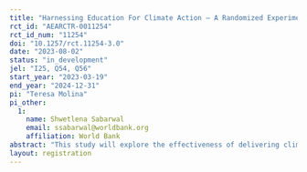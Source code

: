 ```yaml
---
title: "Harnessing Education For Climate Action – A Randomized Experiment in Bangladesh secondary schools"
rct_id: "AEARCTR-0011254"
rct_id_num: "11254"
doi: "10.1257/rct.11254-3.0"
date: "2023-08-02"
status: "in_development"
jel: "I25, Q54, Q56"
start_year: "2023-03-19"
end_year: "2024-12-31"
pi: "Teresa Molina"
pi_other:
  1:
    name: Shwetlena Sabarwal
    email: ssabarwal@worldbank.org
    affiliation: World Bank
abstract: "This study will explore the effectiveness of delivering climate change education in schools, using a randomized controlled trial (RCT) in Bangladesh. The primary objective is to examine the impact of two information interventions on students' and teachers' climate change knowledge, attitudes, and willingness to take action against climate change. Another goal is to investigate whether enhanced climate change awareness leads to greater interest in and pursuit of STEM fields. "
layout: registration
---
```


